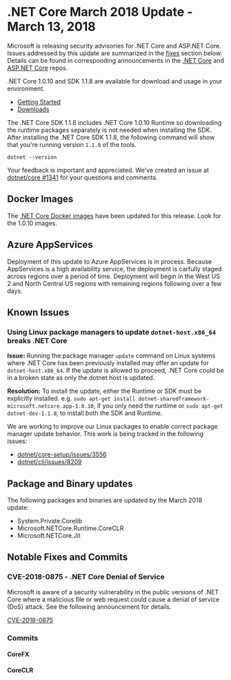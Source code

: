 # .NET Core March 2018 Update - March 13, 2018

Microsoft is releasing security advisories for .NET Core and ASP.NET Core. Issues addressed by this update are summarized in the [fixes](#notable-fixes-and-commits) section below. Details can be found in corresponding announcements in the [.NET Core](https://github.com/dotnet/announcements/issues?q=is%3Aopen+is%3Aissue+label%3ASecurity) and [ASP.NET Core](https://github.com/aspnet/announcements/issues?q=is%3Aopen+is%3Aissue+label%3ASecurity) repos.

.NET Core 1.0.10 and SDK 1.1.8 are available for download and usage in your environment.

* [Getting Started](https://dotnet.microsoft.com/download)
* [Downloads](https://github.com/dotnet/core/blob/main/release-notes/download-archives/1.0.10-download.md)

The .NET Core SDK 1.1.8 includes .NET Core 1.0.10 Runtime so downloading the runtime packages separately is not needed when installing the SDK. After installing the .NET Core SDK 1.1.8, the following command will show that you're running version `1.1.8` of the tools.

`dotnet --version`

Your feedback is important and appreciated. We've created an issue at [dotnet/core #1341](https://github.com/dotnet/core/issues/1341) for your questions and comments.

## Docker Images

The [.NET Core Docker images](https://hub.docker.com/r/microsoft/dotnet/) have been updated for this release. Look for the 1.0.10 images.

## Azure AppServices

Deployment of this update to Azure AppServices is in process. Because AppServices is a high availability service, the deployment is carfully staged across regions over a period of time. Deployment will begin in the West US 2 and North Central US regions with remaining regions following over a few days.

## Known Issues

### Using Linux package managers to update `dotnet-host.x86_64` breaks .NET Core

**Issue:** Running the package manager `update` command on Linux systems where .NET Core has been previously installed may offer an update for `dotnet-host.x86_64`. If the update is allowed to proceed, .NET Core could be in a broken state as only the dotnet host is updated.

**Resolution:** To install the update, either the Runtime or SDK must be explicitly installed. e.g. `sudo apt-get install dotnet-sharedframework-microsoft.netcore.app-1.0.10`, if you only need the runtime or `sudo apt-get dotnet-dev-1.1.8`, to install both the SDK and Runtime.

We are working to improve our Linux packages to enable correct package manager update behavior. This work is being tracked in the following issues:

* [dotnet/core-setup/issues/3556](https://github.com/dotnet/core-setup/issues/3556)
* [dotnet/cli/issues/8209](https://github.com/dotnet/cli/issues/8209)

## Package and Binary updates

The following packages and binaries are updated by the March 2018 update:

* System.Private.Corelib
* Microsoft.NETCore.Runtime.CoreCLR
* Microsoft.NETCore.Jit

## Notable Fixes and Commits

### CVE-2018-0875 - .NET Core Denial of Service

Microsoft is aware of a security vulnerability in the public versions of .NET Core where a malicious file or web request could cause a denial of service (DoS) attack.  See the following announcement for details.

[CVE-2018-0875](https://github.com/dotnet/announcements/issues/62)

### Commits

#### CoreFX

#### CoreCLR

